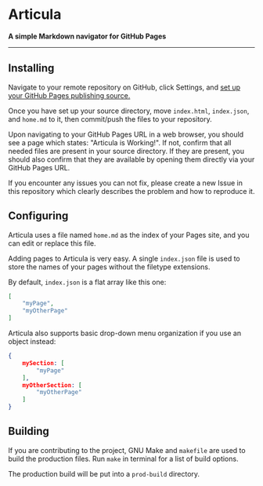 # Articula

**A simple Markdown navigator for GitHub Pages**

---

## Installing

Navigate to your remote repository on GitHub, click Settings, and [set up your GitHub Pages publishing source.](https://help.github.com/articles/configuring-a-publishing-source-for-github-pages/)

Once you have set up your source directory, move `index.html`, `index.json`, and `home.md` to it, then commit/push the files to your repository.

Upon navigating to your GitHub Pages URL in a web browser, you should see a page which states: "Articula is Working!". If not, confirm that all needed files are present in your source directory. If they are present, you should also confirm that they are available by opening them directly via your GitHub Pages URL.

If you encounter any issues you can not fix, please create a new Issue in this repository which clearly describes the problem and how to reproduce it.

## Configuring

Articula uses a file named `home.md` as the index of your Pages site, and you can edit or replace this file.

Adding pages to Articula is very easy. A single `index.json` file is used to store the names of your pages without the filetype extensions.

By default, `index.json` is a flat array like this one:
```JSON
[
	"myPage",
	"myOtherPage"
]
```

Articula also supports basic drop-down menu organization if you use an object instead:
```JSON
{
	mySection: [
		"myPage"
	],
	myOtherSection: [
		"myOtherPage"
	]
}
```

## Building

If you are contributing to the project, GNU Make and `makefile` are used to build the production files. Run `make` in terminal for a list of build options.

The production build will be put into a `prod-build` directory.